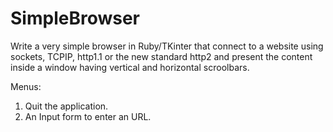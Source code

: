 # SimpleBrowser

Write a very simple browser in Ruby/TKinter that connect to a website using sockets, TCPIP, http1.1 or the new standard http2 and present the content inside a window having vertical and horizontal scroolbars.

Menus:

  1. Quit the application.
  2. An Input form to enter an URL.
